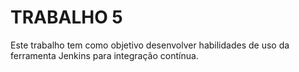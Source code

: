 # TRABALHO 5

Este trabalho tem como objetivo desenvolver habilidades de uso da ferramenta Jenkins
para integração contínua.

